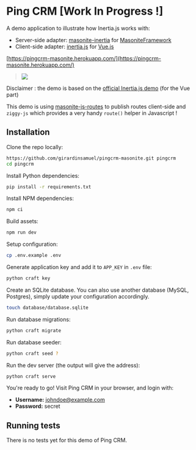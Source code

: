 # Ping CRM [Work In Progress !]

A demo application to illustrate how Inertia.js works with:

- Server-side adapter: [masonite-inertia](https://github.com/girardinsamuel/masonite-inertia.git) for [MasoniteFramework](https://github.com/MasoniteFramework/masonite)
- Client-side adapter: [inertia.js]() for [Vue.js](https://github.com/vuejs/vue)

[https://pingcrm-masonite.herokuapp.com/](https://pingcrm-masonite.herokuapp.com/)

> ![](https://raw.githubusercontent.com/inertiajs/pingcrm/master/screenshot.png)

Disclaimer : the demo is based on the [official Inertia.js demo](https://github.com/inertiajs/pingcrm.git) (for the Vue part)

This demo is using [masonite-js-routes](https://github.com/girardinsamuel/masonite-js-routes) to publish routes client-side and `ziggy-js` which provides a very handy `route()` helper in Javascript !

## Installation

Clone the repo locally:

```sh
https://github.com/girardinsamuel/pingcrm-masonite.git pingcrm
cd pingcrm
```

Install Python dependencies:

```sh
pip install -r requirements.txt
```

Install NPM dependencies:

```sh
npm ci
```

Build assets:

```sh
npm run dev
```

Setup configuration:

```sh
cp .env.example .env
```

Generate application key and add it to `APP_KEY` in `.env` file:

```sh
python craft key
```

Create an SQLite database. You can also use another database (MySQL, Postgres), simply update your configuration accordingly.

```sh
touch database/database.sqlite
```

Run database migrations:

```sh
python craft migrate
```

Run database seeder:

```sh
python craft seed ?
```

Run the dev server (the output will give the address):

```sh
python craft serve
```

You're ready to go! Visit Ping CRM in your browser, and login with:

- **Username:** johndoe@example.com
- **Password:** secret

## Running tests

There is no tests yet for this demo of Ping CRM.
